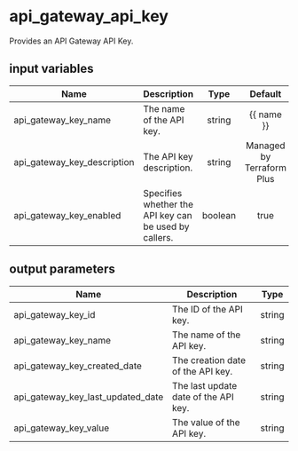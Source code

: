 # api_gateway_api_key

Provides an API Gateway API Key.

## input variables

| Name | Description | Type | Default | Required |
|------|-------------|:----:|:-----:|:-----:|
|api_gateway_key_name|The name of the API key.|string|{{ name }}|No|
|api_gateway_key_description|The API key description.|string|Managed by Terraform Plus|No|
|api_gateway_key_enabled|Specifies whether the API key can be used by callers.|boolean|true|No|


## output parameters

| Name | Description | Type |
|------|-------------|:----:|
|api_gateway_key_id|The ID of the API key.|string|
|api_gateway_key_name|The name of the API key.|string|
|api_gateway_key_created_date|The creation date of the API key.|string|
|api_gateway_key_last_updated_date|The last update date of the API key.|string|
|api_gateway_key_value|The value of the API key.|string|
